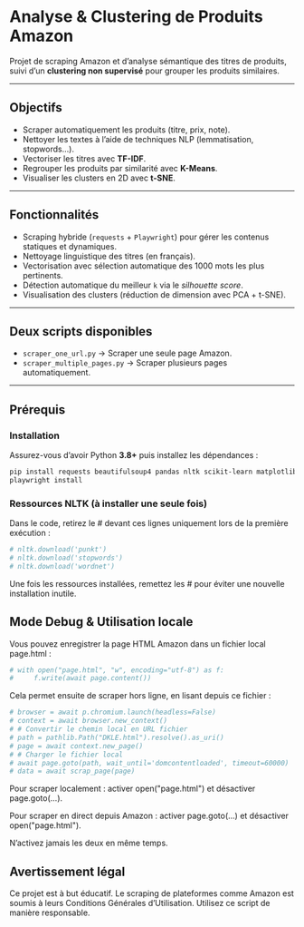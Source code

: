 # Analyse & Clustering de Produits Amazon

Projet de scraping Amazon et d’analyse sémantique des titres de produits, suivi d’un **clustering non supervisé** pour grouper les produits similaires.

---

## Objectifs

- Scraper automatiquement les produits (titre, prix, note).
- Nettoyer les textes à l’aide de techniques NLP (lemmatisation, stopwords...).
- Vectoriser les titres avec **TF-IDF**.
- Regrouper les produits par similarité avec **K-Means**.
- Visualiser les clusters en 2D avec **t-SNE**.

---

## Fonctionnalités

- Scraping hybride (`requests` + `Playwright`) pour gérer les contenus statiques et dynamiques.
- Nettoyage linguistique des titres (en français).
- Vectorisation avec sélection automatique des 1000 mots les plus pertinents.
- Détection automatique du meilleur `k` via le *silhouette score*.
- Visualisation des clusters (réduction de dimension avec PCA + t-SNE).

---

## Deux scripts disponibles

- `scraper_one_url.py` → Scraper une seule page Amazon.
- `scraper_multiple_pages.py` → Scraper plusieurs pages automatiquement.

---

## Prérequis

### Installation

Assurez-vous d’avoir Python **3.8+** puis installez les dépendances :

```bash
pip install requests beautifulsoup4 pandas nltk scikit-learn matplotlib seaborn fake-useragent playwright
playwright install
```
### Ressources NLTK (à installer une seule fois)

Dans le code, retirez le # devant ces lignes uniquement lors de la première exécution :

```python
# nltk.download('punkt')
# nltk.download('stopwords')
# nltk.download('wordnet')
```
Une fois les ressources installées, remettez les # pour éviter une nouvelle installation inutile.

## Mode Debug & Utilisation locale

Vous pouvez enregistrer la page HTML Amazon dans un fichier local page.html :

```python
# with open("page.html", "w", encoding="utf-8") as f:
#     f.write(await page.content())
```

Cela permet ensuite de scraper hors ligne, en lisant depuis ce fichier :

```python
# browser = await p.chromium.launch(headless=False)
# context = await browser.new_context()
# # Convertir le chemin local en URL fichier
# path = pathlib.Path("DKLE.html").resolve().as_uri()
# page = await context.new_page()
# # Charger le fichier local
# await page.goto(path, wait_until='domcontentloaded', timeout=60000)
# data = await scrap_page(page)
```

Pour scraper localement : activer open("page.html") et désactiver page.goto(...).

Pour scraper en direct depuis Amazon : activer page.goto(...) et désactiver open("page.html").

N’activez jamais les deux en même temps.

## Avertissement légal
Ce projet est à but éducatif. Le scraping de plateformes comme Amazon est soumis à leurs Conditions Générales d’Utilisation.
Utilisez ce script de manière responsable.
